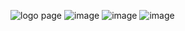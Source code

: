 ![logo page](https://github.com/mahamnaeem0/Task-Manager/assets/134204127/23fbb385-83b0-4d30-9df8-40ba06bc722b)
![image](https://github.com/mahamnaeem0/Task-Manager/assets/132852222/6dd221f2-32bc-42d4-8239-5350e2e9b9fc)
![image](https://github.com/mahamnaeem0/Task-Manager/assets/132852222/4be2bf6a-1813-4203-ae8e-7cc40b4a3814)
![image](https://github.com/mahamnaeem0/Task-Manager/assets/129677830/6445d67f-bedb-4c01-9d5d-d563b00c5ba0)

